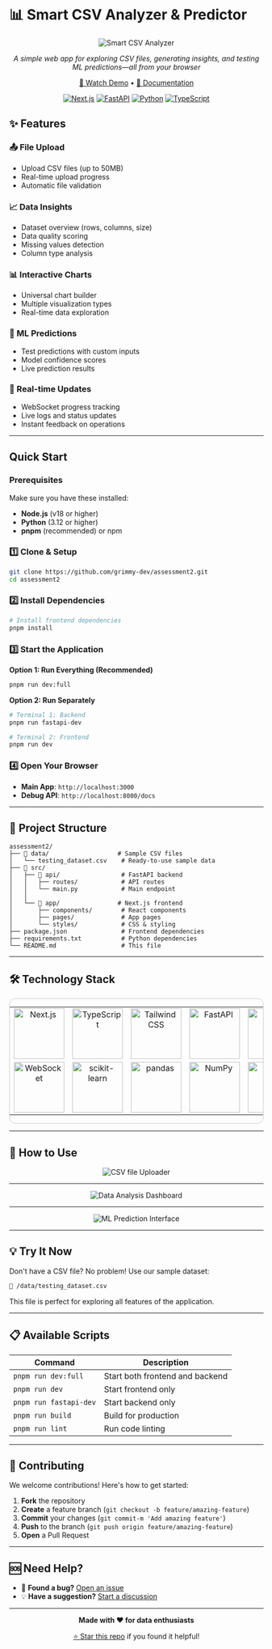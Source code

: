 # 📊 Smart CSV Analyzer & Predictor

<div align="center">

![Smart CSV Analyzer](https://github.com/user-attachments/assets/ec103f75-2f2a-4a7a-97ea-2faa745c0273)

*A simple web app for exploring CSV files, generating insights, and testing ML predictions—all from your browser*

[🎥 Watch Demo](https://drive.google.com/file/d/1Qj3NxcxS-mCWg55kc3SYlgCHoAK75rg9/view?usp=drive_link) • [📖 Documentation](https://github.com/grimmy-dev/assessment2/tree/main/docs)

[![Next.js](https://img.shields.io/badge/Next.js-black?style=flat&logo=next.js&logoColor=white)](https://nextjs.org/)
[![FastAPI](https://img.shields.io/badge/FastAPI-009688?style=flat&logo=fastapi&logoColor=white)](https://fastapi.tiangolo.com/)
[![Python](https://img.shields.io/badge/Python-3.12+-3776ab?style=flat&logo=python&logoColor=white)](https://www.python.org/)
[![TypeScript](https://img.shields.io/badge/TypeScript-007ACC?style=flat&logo=typescript&logoColor=white)](https://www.typescriptlang.org/)

</div>

## ✨ Features

### 📤 File Upload
- Upload CSV files (up to 50MB)
- Real-time upload progress
- Automatic file validation

### 📈 Data Insights
- Dataset overview (rows, columns, size)
- Data quality scoring
- Missing values detection
- Column type analysis

### 📊 Interactive Charts
- Universal chart builder
- Multiple visualization types
- Real-time data exploration

### 🤖 ML Predictions
- Test predictions with custom inputs
- Model confidence scores
- Live prediction results

### 🔄 Real-time Updates
- WebSocket progress tracking
- Live logs and status updates
- Instant feedback on operations
---

## Quick Start

### Prerequisites

Make sure you have these installed:

- **Node.js** (v18 or higher)
- **Python** (3.12 or higher)
- **pnpm** (recommended) or npm

### 1️⃣ Clone & Setup

```bash
git clone https://github.com/grimmy-dev/assessment2.git
cd assessment2
```

### 2️⃣ Install Dependencies

```bash
# Install frontend dependencies
pnpm install
```

### 3️⃣ Start the Application

**Option 1: Run Everything (Recommended)**

```bash
pnpm run dev:full
```

**Option 2: Run Separately**

```bash
# Terminal 1: Backend
pnpm run fastapi-dev

# Terminal 2: Frontend
pnpm run dev
```

### 4️⃣ Open Your Browser

- **Main App**: `http://localhost:3000`
- **Debug API**: `http://localhost:8000/docs`

---

## 📁 Project Structure

```
assessment2/
├── 📂 data/                   # Sample CSV files
│   └── testing_dataset.csv    # Ready-to-use sample data
├── 📂 src/
│   ├── 📂 api/                 # FastAPI backend
│   │   ├── routes/            # API routes
│   │   └── main.py            # Main endpoint
│   │
│   └── 📂 app/                # Next.js frontend
│       ├── components/        # React components
│       ├── pages/             # App pages
│       └── styles/            # CSS & styling
├── package.json               # Frontend dependencies
├── requirements.txt           # Python dependencies
└── README.md                  # This file
```

---

## 🛠️ Technology Stack
<div align="center" style="border: 1px solid #ccc; border-radius: 12px;">
<table>
<tr>
<td align="center" width="120">
<img src="https://img.shields.io/badge/Next.js-000000?style=for-the-badge&logo=nextdotjs&logoColor=white" alt="Next.js" width="100"/>
</td>
<td align="center" width="120">
<img src="https://img.shields.io/badge/TypeScript-3178C6?style=for-the-badge&logo=typescript&logoColor=white" alt="TypeScript" width="100"/>
</td>
<td align="center" width="120">
<img src="https://img.shields.io/badge/Tailwind_CSS-38B2AC?style=for-the-badge&logo=tailwind-css&logoColor=white" alt="Tailwind CSS" width="100"/>
</td>
<td align="center" width="120">
<img src="https://img.shields.io/badge/FastAPI-009688?style=for-the-badge&logo=fastapi&logoColor=white" alt="FastAPI" width="100"/>
</td>
<td align="center" width="120">
<img src="https://img.shields.io/badge/Python-3776AB?style=for-the-badge&logo=python&logoColor=white" alt="Python" width="100"/>
</td>
</tr>
<tr>
<td align="center" width="120">
<img src="https://img.shields.io/badge/WebSocket-010101?style=for-the-badge&logo=socketdotio&logoColor=white" alt="WebSocket" width="100"/>
</td>
<td align="center" width="120">
<img src="https://img.shields.io/badge/scikit--learn-F7931E?style=for-the-badge&logo=scikit-learn&logoColor=white" alt="scikit-learn" width="100"/>
</td>
<td align="center" width="120">
<img src="https://img.shields.io/badge/pandas-150458?style=for-the-badge&logo=pandas&logoColor=white" alt="pandas" width="100"/>
</td>
<td align="center" width="120">
<img src="https://img.shields.io/badge/NumPy-013243?style=for-the-badge&logo=numpy&logoColor=white" alt="NumPy" width="100"/>
</td>
<td align="center" width="120">
<img src="https://img.shields.io/badge/React-20232A?style=for-the-badge&logo=react&logoColor=61DAFB" alt="React" width="100"/>
</td>
</tr>
</table>
</div>

---

## 🎯 How to Use

<div align="center">
  
![CSV file Uploader](https://github.com/user-attachments/assets/d5306790-22e5-4f1d-9a54-1ab77b512118)
  
---

![Data Analysis Dashboard](https://github.com/user-attachments/assets/95e3dcc8-1c64-4ff7-a01b-cffc6cc21d1f)

---

![ML Prediction Interface](https://github.com/user-attachments/assets/c0065ac6-69f4-4137-8906-04172a1cfea2)
</div>

---


## 💡 Try It Now

Don't have a CSV file? No problem! Use our sample dataset:

```bash
📁 /data/testing_dataset.csv
```

This file is perfect for exploring all features of the application.

---

## 📋 Available Scripts

| Command                | Description                     |
| ---------------------- | ------------------------------- |
| `pnpm run dev:full`    | Start both frontend and backend |
| `pnpm run dev`         | Start frontend only             |
| `pnpm run fastapi-dev` | Start backend only              |
| `pnpm run build`       | Build for production            |
| `pnpm run lint`        | Run code linting                |

---

## 🤝 Contributing

We welcome contributions! Here's how to get started:

1. **Fork** the repository
2. **Create** a feature branch (`git checkout -b feature/amazing-feature`)
3. **Commit** your changes (`git commit-m 'Add amazing feature'`)
4. **Push** to the branch (`git push origin feature/amazing-feature`)
5. **Open** a Pull Request

---

## 🆘 Need Help?

- 🐛 **Found a bug?** [Open an issue](https://github.com/grimmy-dev/assessment2/issues)
- 💡 **Have a suggestion?** [Start a discussion](https://github.com/grimmy-dev/assessment2/discussions)

---

<div align="center">

**Made with ❤️ for data enthusiasts**

[⭐ Star this repo](https://github.com/grimmy-dev/assessment2) if you found it helpful!

</div>
